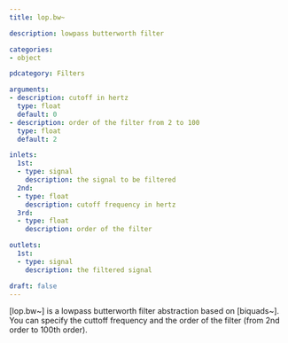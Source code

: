 ```yaml
---
title: lop.bw~

description: lowpass butterworth filter

categories:
- object

pdcategory: Filters

arguments:
- description: cutoff in hertz
  type: float
  default: 0
- description: order of the filter from 2 to 100
  type: float
  default: 2

inlets:
  1st:
  - type: signal
    description: the signal to be filtered
  2nd:
  - type: float
    description: cutoff frequency in hertz
  3rd:
  - type: float
    description: order of the filter

outlets:
  1st:
  - type: signal
    description: the filtered signal

draft: false
---
```


[lop.bw~] is a lowpass butterworth filter abstraction based on [biquads~]. You can specify the cuttoff frequency and the order of the filter (from 2nd order to 100th order).

